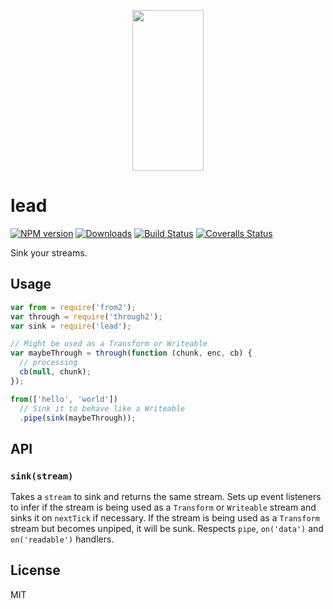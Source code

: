 <p align="center">
  <a href="https://gulpjs.com">
    <img height="257" width="114" src="https://raw.githubusercontent.com/gulpjs/artwork/master/gulp-2x.png">
  </a>
</p>

# lead

[![NPM version][npm-image]][npm-url] [![Downloads][downloads-image]][npm-url] [![Build Status][ci-image]][ci-url] [![Coveralls Status][coveralls-image]][coveralls-url]

Sink your streams.

## Usage

```js
var from = require('from2');
var through = require('through2');
var sink = require('lead');

// Might be used as a Transform or Writeable
var maybeThrough = through(function (chunk, enc, cb) {
  // processing
  cb(null, chunk);
});

from(['hello', 'world'])
  // Sink it to behave like a Writeable
  .pipe(sink(maybeThrough));
```

## API

### `sink(stream)`

Takes a `stream` to sink and returns the same stream. Sets up event listeners to infer if the stream is being used as a `Transform` or `Writeable` stream and sinks it on `nextTick` if necessary. If the stream is being used as a `Transform` stream but becomes unpiped, it will be sunk. Respects `pipe`, `on('data')` and `on('readable')` handlers.

## License

MIT

<!-- prettier-ignore-start -->
[downloads-image]: https://img.shields.io/npm/dm/lead.svg?style=flat-square
[npm-url]: https://www.npmjs.com/package/lead
[npm-image]: https://img.shields.io/npm/v/lead.svg?style=flat-square

[ci-url]: https://github.com/gulpjs/lead/actions?query=workflow:dev
[ci-image]: https://img.shields.io/github/workflow/status/gulpjs/lead/dev?style=flat-square

[coveralls-url]: https://coveralls.io/r/gulpjs/lead
[coveralls-image]: https://img.shields.io/coveralls/gulpjs/lead/master.svg?style=flat-square
<!-- prettier-ignore-end -->
